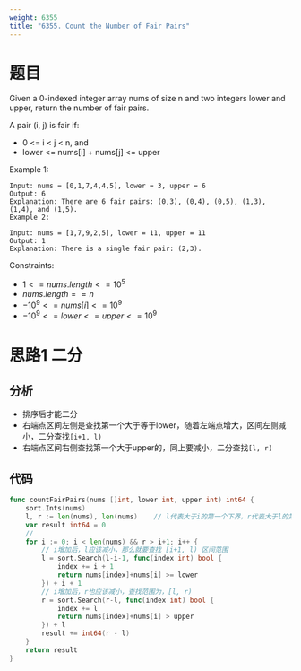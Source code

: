 ```yaml
---
weight: 6355
title: "6355. Count the Number of Fair Pairs"
---
```


# 题目

Given a 0-indexed integer array nums of size n and two integers lower and upper, return the number of fair pairs.

A pair (i, j) is fair if:

- 0 <= i < j < n, and
- lower <= nums[i] + nums[j] <= upper 

Example 1:

```
Input: nums = [0,1,7,4,4,5], lower = 3, upper = 6
Output: 6
Explanation: There are 6 fair pairs: (0,3), (0,4), (0,5), (1,3), (1,4), and (1,5).
Example 2:

Input: nums = [1,7,9,2,5], lower = 11, upper = 11
Output: 1
Explanation: There is a single fair pair: (2,3).
```

Constraints:

- $1 <= nums.length <= 10^5$
- $nums.length == n$
- $-10^9 <= nums[i] <= 10^9$
- $-10^9 <= lower <= upper <= 10^9$

# 思路1 二分

## 分析

- 排序后才能二分
- 右端点区间左侧是查找第一个大于等于lower，随着左端点增大，区间左侧减小，二分查找`[i+1, l)`
- 右端点区间右侧查找第一个大于upper的，同上要减小，二分查找`[l, r)`

## 代码

```go
func countFairPairs(nums []int, lower int, upper int) int64 {
	sort.Ints(nums)
	l, r := len(nums), len(nums)	// l代表大于i的第一个下界，r代表大于l的第一个上界
	var result int64 = 0
	//
	for i := 0; i < len(nums) && r > i+1; i++ {
		// i增加后，l应该减小，那么就要查找 [i+1, l) 区间范围
		l = sort.Search(l-i-1, func(index int) bool {
			index += i + 1
			return nums[index]+nums[i] >= lower
		}) + i + 1
		// i增加后，r也应该减小，查找范围为，[l, r)
		r = sort.Search(r-l, func(index int) bool {
			index += l
			return nums[index]+nums[i] > upper
		}) + l
		result += int64(r - l)
	}
	return result
}
```
